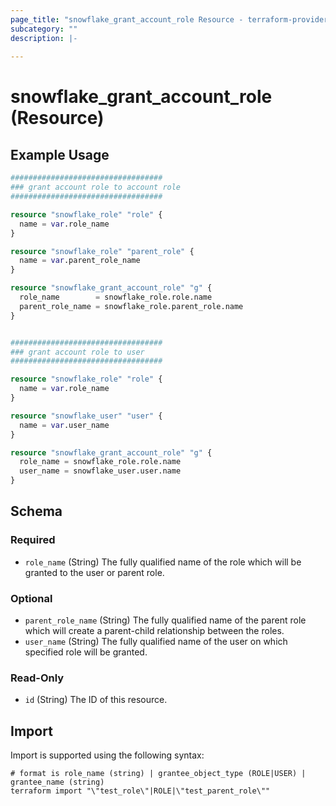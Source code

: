 ```yaml
---
page_title: "snowflake_grant_account_role Resource - terraform-provider-snowflake"
subcategory: ""
description: |-
  
---
```


# snowflake_grant_account_role (Resource)



## Example Usage

```terraform
##################################
### grant account role to account role
##################################

resource "snowflake_role" "role" {
  name = var.role_name
}

resource "snowflake_role" "parent_role" {
  name = var.parent_role_name
}

resource "snowflake_grant_account_role" "g" {
  role_name        = snowflake_role.role.name
  parent_role_name = snowflake_role.parent_role.name
}


##################################
### grant account role to user
##################################

resource "snowflake_role" "role" {
  name = var.role_name
}

resource "snowflake_user" "user" {
  name = var.user_name
}

resource "snowflake_grant_account_role" "g" {
  role_name = snowflake_role.role.name
  user_name = snowflake_user.user.name
}
```

<!-- schema generated by tfplugindocs -->
## Schema

### Required

- `role_name` (String) The fully qualified name of the role which will be granted to the user or parent role.

### Optional

- `parent_role_name` (String) The fully qualified name of the parent role which will create a parent-child relationship between the roles.
- `user_name` (String) The fully qualified name of the user on which specified role will be granted.

### Read-Only

- `id` (String) The ID of this resource.

## Import

Import is supported using the following syntax:

```shell
# format is role_name (string) | grantee_object_type (ROLE|USER) | grantee_name (string)
terraform import "\"test_role\"|ROLE|\"test_parent_role\""
```
